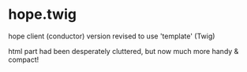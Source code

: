 # hope.twig

hope client (conductor) version revised to use 'template' (Twig)

html part had been desperately cluttered, but now much more handy & compact!
